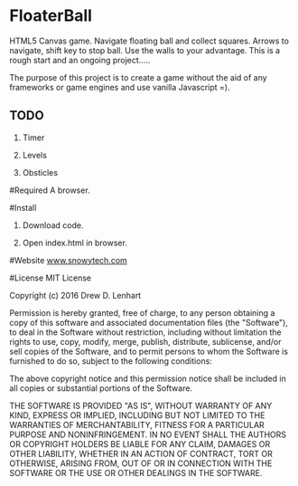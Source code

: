 FloaterBall
===============

HTML5 Canvas game.  Navigate floating ball and collect squares.  Arrows to navigate, shift key to stop ball.  Use the walls to your advantage.  This is a rough start and an ongoing project.....

The purpose of this project is to create a game without the aid of any frameworks or game engines and use vanilla Javascript =).

TODO
----
1.  Timer

2.  Levels

3.  Obsticles

#Required
A browser.

#Install
1.  Download code.

2.  Open index.html in browser.

#Website
www.snowytech.com

#License
MIT License

Copyright (c) 2016 Drew D. Lenhart

Permission is hereby granted, free of charge, to any person obtaining a copy
of this software and associated documentation files (the "Software"), to deal
in the Software without restriction, including without limitation the rights
to use, copy, modify, merge, publish, distribute, sublicense, and/or sell
copies of the Software, and to permit persons to whom the Software is
furnished to do so, subject to the following conditions:

The above copyright notice and this permission notice shall be included in all
copies or substantial portions of the Software.

THE SOFTWARE IS PROVIDED "AS IS", WITHOUT WARRANTY OF ANY KIND, EXPRESS OR
IMPLIED, INCLUDING BUT NOT LIMITED TO THE WARRANTIES OF MERCHANTABILITY,
FITNESS FOR A PARTICULAR PURPOSE AND NONINFRINGEMENT. IN NO EVENT SHALL THE
AUTHORS OR COPYRIGHT HOLDERS BE LIABLE FOR ANY CLAIM, DAMAGES OR OTHER
LIABILITY, WHETHER IN AN ACTION OF CONTRACT, TORT OR OTHERWISE, ARISING FROM,
OUT OF OR IN CONNECTION WITH THE SOFTWARE OR THE USE OR OTHER DEALINGS IN THE
SOFTWARE.
